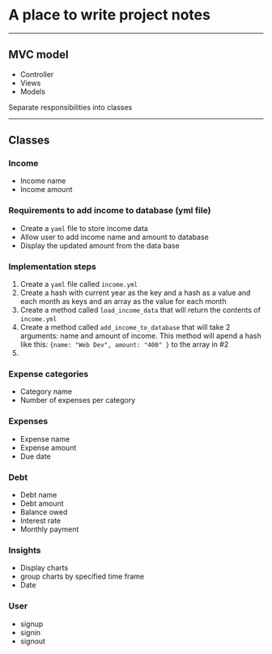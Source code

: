 # A place to write project notes
****
## MVC model
- Controller
- Views
- Models

Separate responsibilities into classes

****
## Classes
### Income
- Income name
- Income amount

### Requirements to add income to database (yml file)
- Create a `yaml` file to store income data
- Allow user to add income name and amount to database
- Display the updated amount from the data base


### Implementation steps
1. Create a `yaml` file called `income.yml`
2. Create a hash with current year as the key and a hash as a value and each
   month as keys and an array as the value for each month
3.  Create a method called `load_income_data` that will return the contents of
    `income.yml`
4. Create a method called `add_income_to_database` that will take 2 arguments:
   name and amount of income. This method will apend a hash like this: `{name:
   "Web Dev", amount: "400" }` to the array in #2
5.

### Expense categories
- Category name
- Number of expenses per category

### Expenses
- Expense name
- Expense amount
- Due date

### Debt
- Debt name
- Debt amount
- Balance owed
- Interest rate
- Monthly payment

### Insights
- Display charts
- group charts by specified time frame
- Date


### User
- signup
- signin
- signout
